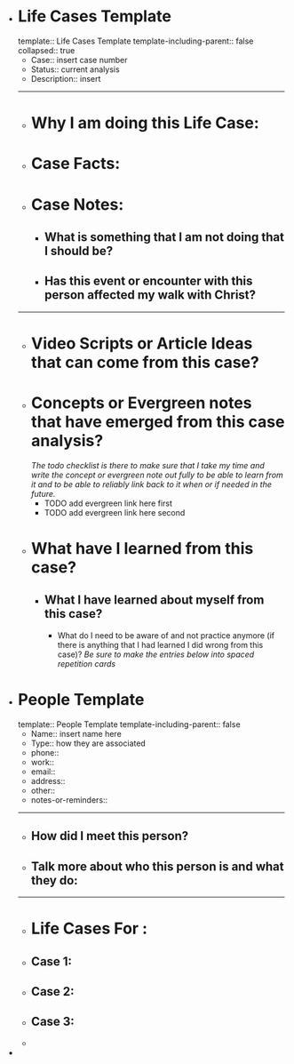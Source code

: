 - # Life Cases Template
  template:: Life Cases Template
  template-including-parent:: false
  collapsed:: true
	- Case:: insert case number
	- Status:: current analysis
	- Description:: insert
	- ---
	- # Why I am doing this Life Case:
	- # Case Facts:
	- # Case Notes:
		- ## What is something that I am not doing that I should be?
		- ## Has this event or encounter with this person affected my walk with Christ?
	- ---
	- # Video Scripts or Article Ideas that can come from this case?
	- # Concepts or Evergreen notes that have emerged from this case analysis?
	  *The todo checklist is there to make sure that I take my time and write the concept or evergreen note out fully to be able to learn from it and to be able to reliably link back to it when or if needed in the future.*
		- TODO add evergreen link here first
		- TODO add evergreen link here second
	- # What have I learned from this case?
		- ## What I have learned about myself from this case?
			- What do I need to be aware of and not practice anymore (if there is anything that I had learned I did wrong from this case)? 
			  *Be sure to make the entries below into spaced repetition cards*
- # People Template
  template:: People Template
  template-including-parent:: false
	- Name:: insert name here
	- Type:: how they are associated
	- phone::
	- work::
	- email::
	- address::
	- other::
	- notes-or-reminders::
	- ---
	- ## How did I meet this person?
	- ## Talk more about who this person is and what they do:
	- ---
	- # Life Cases For :
	- ## Case 1:
	- ## Case 2:
	- ## Case 3:
	-
-